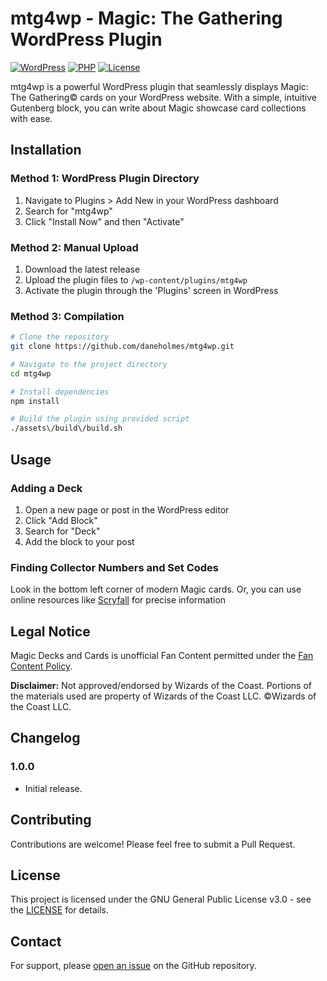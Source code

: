 # mtg4wp - Magic: The Gathering WordPress Plugin

[![WordPress](https://img.shields.io/badge/WordPress-6.1%2B-blue.svg)](https://wordpress.org/download/)
[![PHP](https://img.shields.io/badge/PHP-7.4%2B-purple.svg)](https://www.php.net/)
[![License](https://img.shields.io/badge/License-GPL--3.0-green.svg)](https://www.gnu.org/licenses/gpl-3.0.html)

mtg4wp is a powerful WordPress plugin that seamlessly displays Magic: The Gathering© cards on your WordPress website. With a simple, intuitive Gutenberg block, you can write about Magic showcase card collections with ease.

## Installation

### Method 1: WordPress Plugin Directory
1. Navigate to Plugins > Add New in your WordPress dashboard
2. Search for "mtg4wp"
3. Click "Install Now" and then "Activate"

### Method 2: Manual Upload
1. Download the latest release
2. Upload the plugin files to `/wp-content/plugins/mtg4wp`
3. Activate the plugin through the 'Plugins' screen in WordPress

### Method 3: Compilation
```zsh
# Clone the repository
git clone https://github.com/daneholmes/mtg4wp.git

# Navigate to the project directory
cd mtg4wp

# Install dependencies
npm install

# Build the plugin using provided script
./assets\/build\/build.sh
```

## Usage

### Adding a Deck
1. Open a new page or post in the WordPress editor
2. Click "Add Block"
3. Search for "Deck"
4. Add the block to your post

### Finding Collector Numbers and Set Codes
Look in the bottom left corner of modern Magic cards. Or, you can use online resources like [Scryfall](https://scryfall.com) for precise information

## Legal Notice

Magic Decks and Cards is unofficial Fan Content permitted under the [Fan Content Policy](https://company.wizards.com/en/legal/fancontentpolicy). 

**Disclaimer:** Not approved/endorsed by Wizards of the Coast. Portions of the materials used are property of Wizards of the Coast LLC. ©Wizards of the Coast LLC.

## Changelog

### 1.0.0
- Initial release.

## Contributing

Contributions are welcome! Please feel free to submit a Pull Request.

## License

This project is licensed under the GNU General Public License v3.0 - see the [LICENSE](https://www.gnu.org/licenses/gpl-3.0.html) for details.

## Contact

For support, please [open an issue](https://github.com/daneholmes/mtg4wp/issues) on the GitHub repository.

